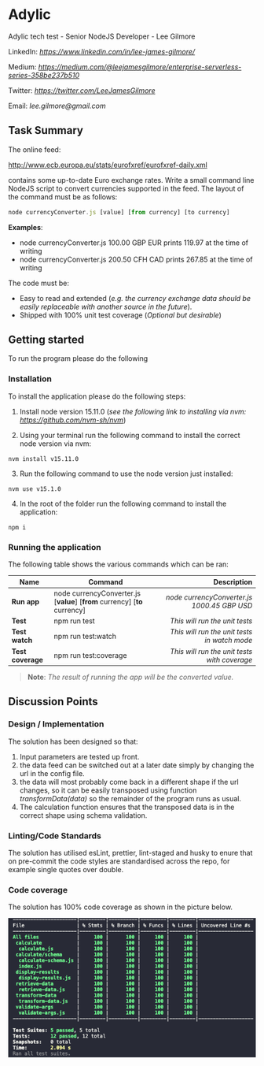 # Adylic

Adylic tech test - Senior NodeJS Developer - Lee Gilmore

LinkedIn: _https://www.linkedin.com/in/lee-james-gilmore/_

Medium: _https://medium.com/@leejamesgilmore/enterprise-serverless-series-358be237b510_

Twitter: _https://twitter.com/LeeJamesGilmore_

Email: _lee.gilmore@gmail.com_

## Task Summary

The online feed:

http://www.ecb.europa.eu/stats/eurofxref/eurofxref-daily.xml

contains some up-to-date Euro exchange rates.
Write a small command line NodeJS script to convert currencies supported in
the feed.
The layout of the command must be as follows:

```javascript
node currencyConverter.js [value] [from currency] [to currency]
```

**Examples**:

- node currencyConverter.js 100.00 GBP EUR prints 119.97 at the time of
  writing
- node currencyConverter.js 200.50 CFH CAD prints 267.85 at the time of
  writing

The code must be:

- Easy to read and extended (_e.g. the currency exchange data should be easily
  replaceable with another source in the future_).
- Shipped with 100% unit test coverage (_Optional but desirable_)

## Getting started

To run the program please do the following

### Installation

To install the application please do the following steps:

1. Install node version 15.11.0 (_see the following link to installing via nvm: https://github.com/nvm-sh/nvm_)

2. Using your terminal run the following command to install the correct node version via nvm:

```
nvm install v15.11.0
```

3. Run the following command to use the node version just installed:

```
nvm use v15.1.0
```

4. In the root of the folder run the following command to install the application:

```
npm i
```

### Running the application

The following table shows the various commands which can be ran:

| Name              | Command                                                                     |                                  Description |
| ----------------- | --------------------------------------------------------------------------- | -------------------------------------------: |
| **Run app**       | node currencyConverter.js [__value__] [__from__ currency] [__to__ currency] |  _node currencyConverter.js 1000.45 GBP USD_ |
| **Test**          | npm run test                                                                |               _This will run the unit tests_ |
| **Test watch**    | npm run test:watch                                                          | _This will run the unit tests in watch mode_ |
| **Test coverage** | npm run test:coverage                                                       | _This will run the unit tests with coverage_ |

> **Note**: _The result of running the app will be the converted value._

## Discussion Points

### Design / Implementation

The solution has been designed so that:

1. Input parameters are tested up front.
2. the data feed can be switched out at a later date simply by changing the url in the config file.
3. the data will most probably come back in a different shape if the url changes, so it can be easily transposed using function _transformData(data)_ so the remainder of the program runs as usual.
4. The calculation function ensures that the transposed data is in the correct shape using schema validation.

### Linting/Code Standards

The solution has utilised esLint, prettier, lint-staged and husky to enure that on pre-commit the code styles are standardised across the repo, for example single quotes over double.

### Code coverage

The solution has 100% code coverage as shown in the picture below.

![code coverage](docs/images/coverage.png)

